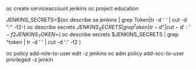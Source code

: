 
oc create serviceaccount jenkins
oc project education 

JENKINS_SECRETS=$(oc describe sa jenkins | grep Token|tr -d ' ' | cut -d ":" -f2-)
oc describe secrets $JENKINS_SECRETS | grep ^token | tr -d ' ' | cut -d ':' -f2
JENKINS_TOKEN=$( oc describe secrets $JENKINS_SECRETS | grep ^token | tr -d ' ' | cut -d ':' -f2 )

oc policy add-role-to-user edit  -z jenkins
oc adm policy add-scc-to-user privileged -z jenkin

